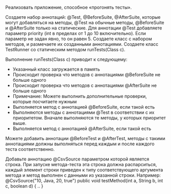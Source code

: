 Реализовать приложение, способное «прогонять тесты».

Создаете набор аннотаций: @Test, @BeforeSuite, @AfterSuite, которые могут добавляться на методы, @Test на обычные методы, @BeforeSuite и @AfterSuite только на статические.
Для аннотации @Test добавляете параметр priority (int в пределах от 1 до 10 включительно). Если параметр не задан явно, то он равен 5.
Создаете класс с набором методов, и размечаете их созданными аннотациями.
Создаете класс TestRunner со статическим методом runTests(Class c).

Выполнение runTests(Class c) приводит к следующему:
* Указанный класс загружается в память
* Происходит проверка что методов с аннотациями @BeforeSuite не больше одного
* Происходит проверка что методов с аннотациями @AfterSuite не больше одного
* Примечание: Можете выполнить дополнительные проверки, которые посчитаете нужным
* Выполняется метод с аннотацией @BeforeSuite, если такой есть
* Выполняются методы с аннотациями @Test в соответствии с их приоритетом. Вначале выполняются те методы, у которых приоритет выше.
* Выполняется метод с аннотацией @AfterSuite, если такой есть

Можете добавить аннотации @BeforeTest и @AfterTest, методы с такими аннотациями должны выполняться перед каждым и после каждого теста соответственно.

Добавьте аннотацию @CsvSource параметром которой является строка. При запуске метода-теста эта строка должна распарситься, каждый элемент строки приведен к типу соответствующего аргумента метода и метод выполнен с данными из указанной строки.
Например: @CsvSource("10, Java, 20, true")
public void testMethod(int a, String b, int c, boolean d) { .. }